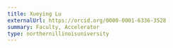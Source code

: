 ```yaml
---
title: Xueying Lu
externalUrl: https://orcid.org/0000-0001-6336-3528
summary: Faculty, Accelerator
type: northernillinoisuniversity
---
```

